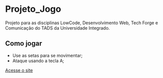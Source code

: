 # Projeto_Jogo
Projeto para as disciplinas LowCode, Desenvolvimento Web, Tech Forge e Comunicação do TADS da Universidade Integrado.

## Como jogar
* Use as setas para se movimentar;
* Ataque usando a tecla A;

[Acesse o site](https://darklegacy-navarropolskis-projects.vercel.app/index3.html)
